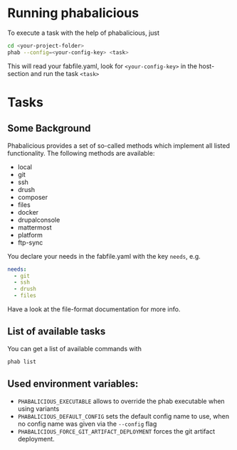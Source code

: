 # Running phabalicious

To execute a task with the help of phabalicious, just

``` bash
cd <your-project-folder>
phab --config=<your-config-key> <task>
```

This will read your fabfile.yaml, look for `<your-config-key>` in the host-section and run the task `<task>`

# Tasks

## Some Background

Phabalicious provides a set of so-called methods which implement all listed functionality. The following methods are available:

* local
* git
* ssh
* drush
* composer
* files
* docker
* drupalconsole
* mattermost
* platform
* ftp-sync

You declare your needs in the fabfile.yaml with the key `needs`, e.g.

``` yaml
needs:
  - git
  - ssh
  - drush
  - files
```

Have a look at the file-format documentation for more info.

## List of available tasks


You can get a list of available commands with

``` bash
phab list
```

## Used environment variables:

* `PHABALICIOUS_EXECUTABLE` allows to override the phab executable when using variants
* `PHABALICIOUS_DEFAULT_CONFIG` sets the default config name to use, when no config name was given via the `--config` flag
* `PHABALICIOUS_FORCE_GIT_ARTIFACT_DEPLOYMENT` forces the git artifact deployment.
